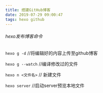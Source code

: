 ```yaml
---
title: 搭建GitHub博客
date: 2019-07-29 09:00:47
tags: hexo github
---
```

###### hexo发布博客命令
`hexo g -d`  //将编辑好的内容上传至github博客

`hexo g --watch`  //编译修改过的文件

`hexo n <文件名>`  // 新建文件

`hexo server`   //启动server预览本地文件